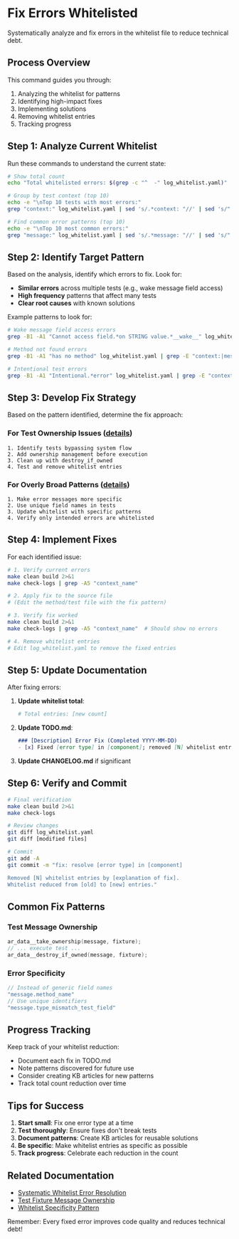 # Fix Errors Whitelisted
Systematically analyze and fix errors in the whitelist file to reduce technical debt.

## Process Overview

This command guides you through:
1. Analyzing the whitelist for patterns
2. Identifying high-impact fixes
3. Implementing solutions
4. Removing whitelist entries
5. Tracking progress

## Step 1: Analyze Current Whitelist

Run these commands to understand the current state:

```bash
# Show total count
echo "Total whitelisted errors: $(grep -c "^  -" log_whitelist.yaml)"

# Group by test context (top 10)
echo -e "\nTop 10 tests with most errors:"
grep "context:" log_whitelist.yaml | sed 's/.*context: "//' | sed 's/".*//' | sort | uniq -c | sort -nr | head -10

# Find common error patterns (top 10)
echo -e "\nTop 10 most common errors:"
grep "message:" log_whitelist.yaml | sed 's/.*message: "//' | sed 's/".*//' | sort | uniq -c | sort -nr | head -10
```

## Step 2: Identify Target Pattern

Based on the analysis, identify which errors to fix. Look for:
- **Similar errors** across multiple tests (e.g., wake message field access)
- **High frequency** patterns that affect many tests
- **Clear root causes** with known solutions

Example patterns to look for:
```bash
# Wake message field access errors
grep -B1 -A1 "Cannot access field.*on STRING value.*__wake__" log_whitelist.yaml | grep -E "context:|message:"

# Method not found errors
grep -B1 -A1 "has no method" log_whitelist.yaml | grep -E "context:|message:"

# Intentional test errors
grep -B1 -A1 "Intentional.*error" log_whitelist.yaml | grep -E "context:|message:"
```

## Step 3: Develop Fix Strategy

Based on the pattern identified, determine the fix approach:


### For Test Ownership Issues ([details](../../kb/test-fixture-message-ownership.md))
```
1. Identify tests bypassing system flow
2. Add ownership management before execution
3. Clean up with destroy_if_owned
4. Test and remove whitelist entries
```

### For Overly Broad Patterns ([details](../../kb/whitelist-specificity-pattern.md))
```
1. Make error messages more specific
2. Use unique field names in tests
3. Update whitelist with specific patterns
4. Verify only intended errors are whitelisted
```

## Step 4: Implement Fixes

For each identified issue:

```bash
# 1. Verify current errors
make clean build 2>&1
make check-logs | grep -A5 "context_name"

# 2. Apply fix to the source file
# (Edit the method/test file with the fix pattern)

# 3. Verify fix worked
make clean build 2>&1
make check-logs | grep -A5 "context_name"  # Should show no errors

# 4. Remove whitelist entries
# Edit log_whitelist.yaml to remove the fixed entries
```

## Step 5: Update Documentation

After fixing errors:

1. **Update whitelist total**:
   ```yaml
   # Total entries: [new count]
   ```

2. **Update TODO.md**:
   ```markdown
   ### [Description] Error Fix (Completed YYYY-MM-DD)
   - [x] Fixed [error type] in [component]; removed [N] whitelist entries ([new total] remaining)
   ```

3. **Update CHANGELOG.md** if significant

## Step 6: Verify and Commit

```bash
# Final verification
make clean build 2>&1
make check-logs

# Review changes
git diff log_whitelist.yaml
git diff [modified files]

# Commit
git add -A
git commit -m "fix: resolve [error type] in [component]

Removed [N] whitelist entries by [explanation of fix].
Whitelist reduced from [old] to [new] entries."
```

## Common Fix Patterns


### Test Message Ownership
```c
ar_data__take_ownership(message, fixture);
// ... execute test ...
ar_data__destroy_if_owned(message, fixture);
```

### Error Specificity
```c
// Instead of generic field names
"message.method_name"
// Use unique identifiers
"message.type_mismatch_test_field"
```

## Progress Tracking

Keep track of your whitelist reduction:
- Document each fix in TODO.md
- Note patterns discovered for future use
- Consider creating KB articles for new patterns
- Track total count reduction over time

## Tips for Success

1. **Start small**: Fix one error type at a time
2. **Test thoroughly**: Ensure fixes don't break tests
3. **Document patterns**: Create KB articles for reusable solutions
4. **Be specific**: Make whitelist entries as specific as possible
5. **Track progress**: Celebrate each reduction in the count

## Related Documentation
- [Systematic Whitelist Error Resolution](../../kb/systematic-whitelist-error-resolution.md)
- [Test Fixture Message Ownership](../../kb/test-fixture-message-ownership.md)
- [Whitelist Specificity Pattern](../../kb/whitelist-specificity-pattern.md)

Remember: Every fixed error improves code quality and reduces technical debt!
